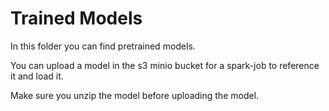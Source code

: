 # Trained Models

In this folder you can find pretrained models.

You can upload a model in the s3 minio bucket for a spark-job to reference it and load it.

Make sure you unzip the model before uploading the model.